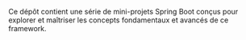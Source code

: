 Ce dépôt contient une série de mini-projets Spring Boot conçus pour explorer et maîtriser les concepts fondamentaux et avancés de ce framework.
